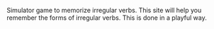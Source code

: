 Simulator game to memorize irregular verbs.
This site will help you remember the forms of irregular verbs. This is done in a playful way.
